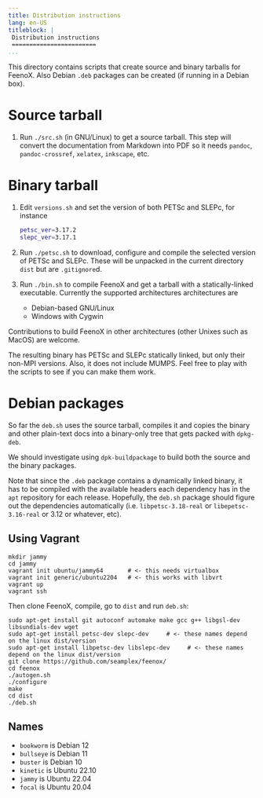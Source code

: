 ```yaml
---
title: Distribution instructions
lang: en-US
titleblock: |
 Distribution instructions
 ========================
...
```


This directory contains scripts that create source and binary tarballs for FeenoX.
Also Debian `.deb` packages can be created (if running in a Debian box).

# Source tarball 

 1. Run `./src.sh` (in GNU/Linux) to get a source tarball. This step will convert the documentation from Markdown into PDF so it needs `pandoc`, `pandoc-crossref`, `xelatex`, `inkscape`, etc.

# Binary tarball

 1. Edit `versions.sh` and set the version of both PETSc and SLEPc, for instance

    ```bash
    petsc_ver=3.17.2
    slepc_ver=3.17.1
    ```
   
 2. Run `./petsc.sh` to download, configure and compile the selected version of PETSc and SLEPc.
These will be unpacked in the current directory `dist` but are `.gitignore`d.

 3. Run `./bin.sh` to compile FeenoX and get a tarball with a statically-linked executable.
 Currently the supported architectures architectures are
   
    * Debian-based GNU/Linux
    * Windows with Cygwin

 Contributions to build FeenoX in other architectures (other Unixes such as MacOS) are welcome.
 
 The resulting binary has PETSc and SLEPc statically linked, but only their non-MPI versions.
 Also, it does not include MUMPS. Feel free to play with the scripts to see if you can make them work.

# Debian packages

So far the `deb.sh` uses the source tarball, compiles it and copies the binary and other plain-text docs into a binary-only tree that gets packed with `dpkg-deb`. 

We should investigate using `dpk-buildpackage` to build both the source and the binary packages.

Note that since the `.deb` package contains a dynamically linked binary, it has to be compiled with the available headers each dependency has in the `apt` repository for each release. Hopefully, the `deb.sh` package should figure out the dependencies automatically (i.e. `libpetsc-3.18-real` or `libepetsc-3.16-real` or 3.12 or whatever, etc).


## Using Vagrant

```terminal
mkdir jammy
cd jammy
vagrant init ubuntu/jammy64       # <- this needs virtualbox
vagrant init generic/ubuntu2204   # <- this works with libvrt
vagrant up
vagrant ssh
```

Then clone FeenoX, compile, go to `dist` and run `deb.sh`:

```terminal
sudo apt-get install git autoconf automake make gcc g++ libgsl-dev libsundials-dev wget
sudo apt-get install petsc-dev slepc-dev     # <- these names depend on the linux dist/version
sudo apt-get install libpetsc-dev libslepc-dev     # <- these names depend on the linux dist/version
git clone https://github.com/seamplex/feenox/
cd feenox
./autogen.sh
./configure
make
cd dist
./deb.sh
```

## Names

 * `bookworm` is Debian 12
 * `bullseye` is Debian 11
 * `buster` is Debian 10
 * `kinetic` is Ubuntu 22.10
 * `jammy` is Ubuntu 22.04
 * `focal` is Ubuntu 20.04
